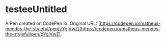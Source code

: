 # testeeUntitled

A Pen created on CodePen.io. Original URL: [https://codepen.io/matheus-mendes-the-styleful/pen/zYgjVwZ](https://codepen.io/matheus-mendes-the-styleful/pen/zYgjVwZ).

